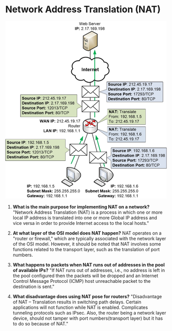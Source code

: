 

# Network Address Translation (NAT)
![Alt text](image-2.png)
1. **What is the main purpose for implementing NAT on a network?**
   "Network Address Translation (NAT) is a process in which one or more local IP address is translated into one or more Global IP address and vice versa in order to provide Internet access to the local hosts."

2. **At what layer of the OSI model does NAT happen?**
   NAT operates on a "router or firewall," which are typically associated with the network layer of the OSI model. However, it should be noted that NAT involves some functions related to the transport layer, such as the translation of port numbers.

3. **What happens to packets when NAT runs out of addresses in the pool of available IPs?**
   "If NAT runs out of addresses, i.e., no address is left in the pool configured then the packets will be dropped and an Internet Control Message Protocol (ICMP) host unreachable packet to the destination is sent."

4. **What disadvantage does using NAT pose for routers?**
   "Disadvantage of NAT – Translation results in switching path delays. Certain applications will not function while NAT is enabled. Complicates tunneling protocols such as IPsec. Also, the router being a network layer device, should not tamper with port numbers(transport layer) but it has to do so because of NAT."
